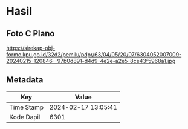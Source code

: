 # Hasil

## Foto C Plano

https://sirekap-obj-formc.kpu.go.id/32d2/pemilu/pdpr/63/04/05/20/07/6304052007009-20240215-120846--97b0d891-d4d9-4e2e-a2e5-8ce43f5968a1.jpg


## Metadata

| Key        | Value               |
| ---------- | ------------------- |
| Time Stamp | 2024-02-17 13:05:41 |
| Kode Dapil | 6301                |



